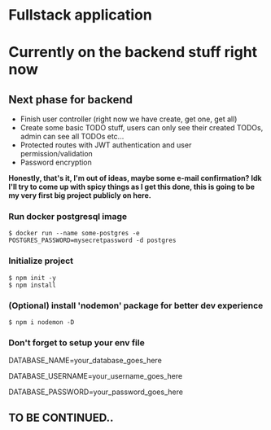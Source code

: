 # Fullstack application
# Currently on the backend stuff right now

<h2>Next phase for backend</h2>

<ul>
<li>Finish user controller (right now we have create, get one, get all)</li>
<li>Create some basic TODO stuff, users can only see their created TODOs, admin can see all TODOs etc...</li>
<li>Protected routes with JWT authentication and user permission/validation</li>
<li>Password encryption</li>
</ul>

<b>Honestly, that's it, I'm out of ideas, maybe some e-mail confirmation? Idk I'll try to come up with spicy things as I get this done, this is going to be my very first big project publicly on here.</b>


<h3>Run docker postgresql image</h3>
<code>$ docker run --name some-postgres -e POSTGRES_PASSWORD=mysecretpassword -d postgres</code>


<h3>Initialize project</h3>
<code>$ npm init -y</code>
<br>
<code>$ npm install</code>


<h3>(Optional) install 'nodemon' package for better dev experience</h3>
<code>$ npm i nodemon -D</code>

<h3>Don't forget to setup your env file</h3>
<p>DATABASE_NAME=your_database_goes_here</p>
<p>DATABASE_USERNAME=your_username_goes_here</p>
<p>DATABASE_PASSWORD=your_password_goes_here</p>



<h2>TO BE CONTINUED..</code>
